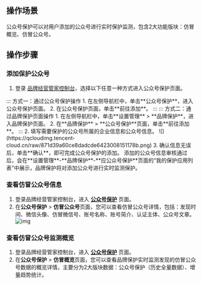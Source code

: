## 操作场景
公众号保护可以对用户添加的公众号进行实时保护监测，包含2大功能版块：仿冒概览、仿冒公众号。

## 操作步骤
### 添加保护公众号
1. 登录 [品牌经营管家控制台](https://console.cloud.tencent.com/bma)，选择以下任意一种方式进入公众号保护页面。
<dx-tabs>
::: 方式一：通过公众号保护操作
1. 在左侧导航栏中，单击**公众号保护**，进入公众号保护页面。
2. 在公众号保护页面，单击**前往添加**。
:::
::: 方式二：通过品牌保护页面操作
1. 在左侧导航栏中，单击**设置管理** > **品牌保护**，进入品牌保护页面。
2. 在**品牌保护** > **公众号保护**页面，单击**前往添加**。
:::
</dx-tabs>
2. 填写需要保护的公众号所属的企业信息和公众号信息。
![](https://qcloudimg.tencent-cloud.cn/raw/871d39a60ce8dadcde6423008151178b.png)
3. 确认信息无误后，单击**确认**，即可完成公众号保护的添加。
添加的公众号信息审核通过后，会在**设置管理**-**品牌保护**-**应公众号保护**页面的“我的保护应用列表”中展示，品牌保护将对添加公众号进行实时监测保护。


### 查看仿冒公众号信息
1. 登录品牌经营管家控制台，进入 [**公众号保护**](https://console.cloud.tencent.com/bma/public-account-protect) 页面。
2. 在**公众号保护** > **仿冒公众号**页面，您可以查看仿冒公众号详情，包括：发现时间、微信头像、仿冒微信号、账号名称、账号简介、认证主体、公众号文章。
![img](https://wdoc-76491.picgzc.qpic.cn/MTY4ODg1NzQyNjM1MDc0Ng_122039_y-sN4tw3_FFwqe-U_1659692754?w=830&h=420)

### 查看仿冒公众号监测概览
1. 登录品牌经营管家控制台，进入 [**公众号保护**](https://console.cloud.tencent.com/bma/public-account-protect) 页面。
2. 在**公众号保护** > **仿冒概览**页面，您可以查看品牌保护实时监测发现的仿冒公众号数据的概览详情，主要分为2大版块数据：公众号保护（历史全量数据）、增量趋势统计。
